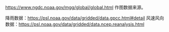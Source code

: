 https://www.ngdc.noaa.gov/mgg/global/global.html
作图数据来源。

降雨数据：https://psl.noaa.gov/data/gridded/data.gpcc.html#detail
风速风向数据：https://psl.noaa.gov/data/gridded/data.ncep.reanalysis.html


